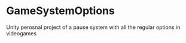 # GameSystemOptions
Unity perosnal project of a pause system with all the regular options in videogames
